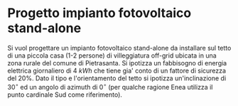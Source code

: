 # Progetto impianto fotovoltaico stand-alone  

Si vuol progettare un impianto fotovoltaico stand-alone da installare sul tetto di una piccola casa (1-2 persone) di villeggiatura off-grid ubicata in una zona rurale del comune di Pietrasanta. Si ipotizza un fabbisogno di energia elettrica giornaliero di $4\ kWh$ che tiene gia' conto di un fattore di sicurezza del 20%. Dato il tipo e l'orientamento del tetto si ipotizza un'inclinazione di $30^\circ$ ed un angolo di azimuth di $0^\circ$ (per qualche ragione Enea utilizza il punto cardinale Sud come riferimento).  